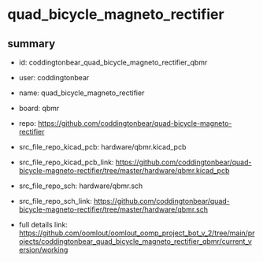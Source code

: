 # quad_bicycle_magneto_rectifier
 
## summary 
* id: coddingtonbear_quad_bicycle_magneto_rectifier_qbmr
* user: coddingtonbear
* name: quad_bicycle_magneto_rectifier
* board: qbmr
* repo: https://github.com/coddingtonbear/quad-bicycle-magneto-rectifier
* src_file_repo_kicad_pcb: hardware/qbmr.kicad_pcb
* src_file_repo_kicad_pcb_link: https://github.com/coddingtonbear/quad-bicycle-magneto-rectifier/tree/master/hardware/qbmr.kicad_pcb


* src_file_repo_sch: hardware/qbmr.sch
* src_file_repo_sch_link: https://github.com/coddingtonbear/quad-bicycle-magneto-rectifier/tree/master/hardware/qbmr.sch
* full details link: https://github.com/oomlout/oomlout_oomp_project_bot_v_2/tree/main/projects/coddingtonbear_quad_bicycle_magneto_rectifier_qbmr/current_version/working  






